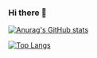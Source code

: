 ### Hi there 👋

[![Anurag's GitHub stats](https://github-readme-stats.vercel.app/api?username=dubistweltmeister05&show_icons=true&theme=radical&bg_color=000006900)](https://github.com/anuraghazra/github-readme-stats)


[![Top Langs](https://github-readme-stats.vercel.app/api/top-langs/?username=dubistweltmeister05&theme=radical)](https://github.com/anuraghazra/github-readme-stats)

